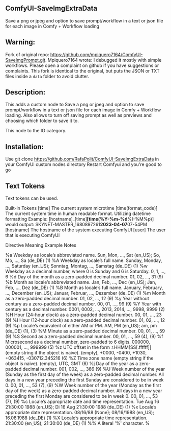## ComfyUI-SaveImgExtraData

Save a png or jpeg and option to save prompt/workflow in a text or json file for each image in Comfy + Workflow loading

## Warning:

Fork of original repo: https://github.com/mpiquero7164/ComfyUI-SaveImgPrompt.git.
Mpiquero7164 wrote: I debugged it mostly with simple workflows. Please open a complaint on github if you have suggestions or complaints.
This fork is identical to the original, but puts the JSON or TXT files inside a `data` folder to avoid clutter.

## Description:

This adds a custom node to Save a png or jpeg and option to save prompt/workflow in a text or json file for each image in Comfy + Workflow loading. Also allows to turn off saving prompt as well as previews and choosing which folder to save it to.

This node to the IO category.

## Installation:

Use git clone https://github.com/RafaPolit/ComfyUI-SaveImgExtraData in your ComfyUI custom nodes directory
Restart Comfyui and you're good to go

## Text Tokens

Text tokens can be used.

Built-in Tokens
[time]
The current system microtime
[time(format_code)]
The current system time in human readable format. Utilizing datetime formatting
Example: [hostname]\_[time]**[time(%Y-%m-%d**%I-%M%p)] would output: SKYNET-MASTER_1680897261**2023-04-07**07-54PM
[hostname]
The hostname of the system executing ComfyUI
[user]
The user that is executing ComfyUI

Directive Meaning Example Notes

%a Weekday as locale’s abbreviated name. Sun, Mon, …, Sat (en_US); So, Mo, …, Sa (de_DE) (1)
%A Weekday as locale’s full name. Sunday, Monday, …, Saturday (en_US); Sonntag, Montag, …, Samstag (de_DE) (1)
%w Weekday as a decimal number, where 0 is Sunday and 6 is Saturday. 0, 1, …, 6
%d Day of the month as a zero-padded decimal number. 01, 02, …, 31 (9)
%b Month as locale’s abbreviated name. Jan, Feb, …, Dec (en_US); Jan, Feb, …, Dez (de_DE) (1)
%B Month as locale’s full name. January, February, …, December (en_US); Januar, Februar, …, Dezember (de_DE) (1)
%m Month as a zero-padded decimal number. 01, 02, …, 12 (9)
%y Year without century as a zero-padded decimal number. 00, 01, …, 99 (9)
%Y Year with century as a decimal number. 0001, 0002, …, 2013, 2014, …, 9998, 9999 (2)
%H Hour (24-hour clock) as a zero-padded decimal number. 00, 01, …, 23 (9)
%I Hour (12-hour clock) as a zero-padded decimal number. 01, 02, …, 12 (9)
%p Locale’s equivalent of either AM or PM. AM, PM (en_US); am, pm (de_DE) (1), (3)
%M Minute as a zero-padded decimal number. 00, 01, …, 59 (9)
%S Second as a zero-padded decimal number. 00, 01, …, 59 (4), (9)
%f Microsecond as a decimal number, zero-padded to 6 digits. 000000, 000001, …, 999999 (5)
%z UTC offset in the form ±HHMM[SS[.ffffff]] (empty string if the object is naive). (empty), +0000, -0400, +1030, +063415, -030712.345216 (6)
%Z Time zone name (empty string if the object is naive). (empty), UTC, GMT (6)
%j Day of the year as a zero-padded decimal number. 001, 002, …, 366 (9)
%U Week number of the year (Sunday as the first day of the week) as a zero-padded decimal number. All days in a new year preceding the first Sunday are considered to be in week 0. 00, 01, …, 53 (7), (9)
%W Week number of the year (Monday as the first day of the week) as a zero-padded decimal number. All days in a new year preceding the first Monday are considered to be in week 0. 00, 01, …, 53 (7), (9)
%c Locale’s appropriate date and time representation. Tue Aug 16 21:30:00 1988 (en_US); Di 16 Aug 21:30:00 1988 (de_DE) (1)
%x Locale’s appropriate date representation. 08/16/88 (None); 08/16/1988 (en_US); 16.08.1988 (de_DE) (1)
%X Locale’s appropriate time representation. 21:30:00 (en_US); 21:30:00 (de_DE) (1)
%% A literal '%' character. %
